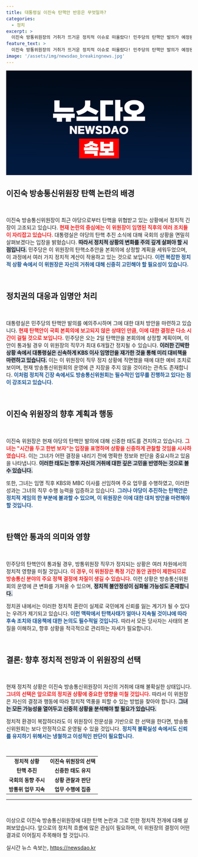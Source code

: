```yaml
---
title: 대통령실 이진숙 탄핵안 반응은 무엇일까?
categories:
  - 정치
excerpt: >
  이진숙 방통위원장의 거취가 뜨거운 정치적 이슈로 떠올랐다! 민주당의 탄핵안 발의가 예정된 가운데, 대통령실의 반응은? 과연 이 위원장은 어떻게 대응할까? 클릭하고 자세한 내용을 확인해보세요!
feature_text: >
  이진숙 방통위원장의 거취가 뜨거운 정치적 이슈로 떠올랐다! 민주당의 탄핵안 발의가 예정된 가운데, 대통령실의 반응은? 과연 이 위원장은 어떻게 대응할까? 클릭하고 자세한 내용을 확인해보세요!
image: '/assets/img/newsdao_breakingnews.jpg'
---
```


<p><img src="/assets/img/newsdao_breakingnews.jpg" alt="ranknews 속보" /></p>

<h2>이진숙 방송통신위원장 탄핵 논란의 배경</h2>

<p data-ke-size="size16">&nbsp;</p>

<p>이진숙 방송통신위원장이 최근 야당으로부터 탄핵을 위협받고 있는 상황에서 정치적 긴장이 고조되고 있습니다. <b><span style="color: #ee2323;">현재 논란의 중심에는 이 위원장이 임명된 직후의 여러 조치들이 자리잡고 있습니다.</span></b> 대통령실은 야당의 탄핵 추진 소식에 대해 국회의 상황을 면밀히 살펴보겠다는 입장을 밝혔습니다. <b><span style="background-color: #21538527;">따라서 정치적 상황의 변화를 주의 깊게 살펴야 할 시점입니다.</span></b> 민주당은 이 위원장의 탄핵소추안을 본회의에 상정할 계획을 세워두었으며, 이 과정에서 여러 가지 정치적 계산이 작용하고 있는 것으로 보입니다. <b><span style="color: #1a5490;">이런 복잡한 정치적 상황 속에서 이 위원장은 자신의 거취에 대해 신중히 고민해야 할 필요성이 있습니다.</span></b></p>

<p data-ke-size="size16">&nbsp;</p>

<h2>정치권의 대응과 임명안 처리</h2>

<p data-ke-size="size16">&nbsp;</p>

<p>대통령실은 민주당의 탄핵안 발의를 예의주시하며 그에 대한 대처 방안을 마련하고 있습니다. <b><span style="color: #ee2323;">현재 탄핵안이 국회 본회의에 보고되지 않은 상태인 만큼, 이에 대한 결정은 다소 시간이 걸릴 것으로 보입니다.</span></b> 민주당은 오는 2일 탄핵안을 본회의에 상정할 계획이며, 이 안이 통과될 경우 이 위원장의 직무가 최대 6개월간 정지될 수 있습니다. <b><span style="background-color: #21538527;">이러한 긴박한 상황 속에서 대통령실은 신속하게 KBS 이사 임명안을 재가한 것을 통해 미리 대비책을 마련하고 있습니다.</span></b> 이는 이 위원장이 직무 정지 상황에 직면했을 때에 대한 예비 조치로 보이며, 현재 방송통신위원회의 운영에 큰 지장을 주지 않을 것이라는 관측도 존재합니다. <b><span style="color: #1a5490;">이처럼 정치적 긴장 속에서도 방송통신위원회는 필수적인 업무를 진행하고 있다는 점이 강조되고 있습니다.</span></b></p>

<p data-ke-size="size16">&nbsp;</p>

<h2>이진숙 위원장의 향후 계획과 행동</h2>

<p data-ke-size="size16">&nbsp;</p>

<p>이진숙 위원장은 현재 야당의 탄핵안 발의에 대해 신중한 태도를 견지하고 있습니다. <b><span style="color: #ee2323;">그녀는 "시간을 두고 한번 보자"는 입장을 표명하며 상황을 신중하게 관찰할 것임을 시사하였습니다.</span></b> 이는 그녀가 어떤 결정을 내리기 전에 명확한 정보와 판단을 중요시하고 있음을 나타냅니다. <b><span style="background-color: #21538527;">이러한 태도는 향후 자신의 거취에 대한 깊은 고민을 반영하는 것으로 볼 수 있습니다.</span></b> </p>

<p>또한, 그녀는 임명 직후 KBS와 MBC 이사를 선임하며 주요 업무를 수행하였고, 이러한 성과는 그녀의 직무 수행 능력을 입증하고 있습니다. <b><span style="color: #1a5490;">그러나 야당이 추진하는 탄핵안은 정치적 게임의 한 부분에 불과할 수 있으며, 이 위원장은 이에 대한 대처 방안을 마련해야 할 것입니다.</span></b></p>

<p data-ke-size="size16">&nbsp;</p>

<h2>탄핵안 통과의 의미와 영향</h2>

<p data-ke-size="size16">&nbsp;</p>

<p>민주당의 탄핵안이 통과될 경우, 방통위원장 직무가 정지되는 상황은 여러 차원에서의 정치적 영향을 미칠 것입니다. <b><span style="color: #ee2323;">이 경우, 이 위원장은 특정 기간 동안 권한이 제한되므로 방송통신 분야의 주요 정책 결정에 차질이 생길 수 있습니다.</span></b> 이런 상황은 방송통신위원회의 운영에 큰 변화를 가져올 수 있으며, <b><span style="background-color: #21538527;">정치적 불안정성이 심화될 가능성도 존재합니다.</span></b> </p>

<p>정치권 내에서는 이러한 정치적 혼란이 실제로 국민에게 신뢰를 잃는 계기가 될 수 있다는 우려가 제기되고 있습니다. <b><span style="color: #1a5490;">이런 맥락에서 탄핵사태가 얼마나 지속될 것이냐에 따라 후속 조치와 대응책에 대한 논의도 필수적일 것입니다.</span></b> 따라서 모든 당사자는 사태의 본질을 이해하고, 향후 상황을 적극적으로 관리하는 자세가 필요합니다.</p>

<p data-ke-size="size16">&nbsp;</p>

<h2>결론: 향후 정치적 전망과 이 위원장의 선택</h2>

<p data-ke-size="size16">&nbsp;</p>

<p>현재 정치적 상황은 이진숙 방송통신위원장이 자신의 거취에 대해 불확실한 상태입니다. <b><span style="color: #ee2323;">그녀의 선택은 앞으로의 정치권 상황에 중요한 영향을 미칠 것입니다.</span></b> 따라서 이 위원장은 자신의 결정과 행동에 따라 정치적 역풍을 피할 수 있는 방법을 찾아야 합니다. <b><span style="background-color: #21538527;">그녀는 모든 가능성을 열어두고 신중히 상황을 분석해야 할 필요가 있습니다.</span></b></p>

<p>정치적 환경이 복잡하더라도 이 위원장이 전문성을 기반으로 한 선택을 한다면, 방송통신위원회는 보다 안정적으로 운영될 수 있을 것입니다. <b><span style="color: #1a5490;">정치적 불확실성 속에서도 신뢰를 유지하기 위해서는 냉철하고 이성적인 판단이 필요합니다.</span></b> </p>

<p data-ke-size="size16">&nbsp;</p>

<table>
<tr>
<td style="text-align: center; height: 17px;"><b>정치적 상황</b></td>
<td style="text-align: center; height: 17px;"><b>이진숙 위원장의 선택</b></td>
</tr>
<tr>
<td style="text-align: center; height: 17px;"><b>탄핵 추진</b></td>
<td style="text-align: center; height: 17px;"><b>신중한 태도 유지</b></td>
</tr>
<tr>
<td style="text-align: center; height: 17px;"><b>국회의 동향 주시</b></td>
<td style="text-align: center; height: 17px;"><b>상황 관찰과 판단</b></td>
</tr>
<tr>
<td style="text-align: center; height: 17px;"><b>방통위 업무 지속</b></td>
<td style="text-align: center; height: 17px;"><b>업무 수행에 집중</b></td>
</tr>
</table>

<hr /> 

<p data-ke-size="size16">&nbsp;</p> 

<p>이상으로 이진숙 방송통신위원장에 대한 탄핵 논란과 그로 인한 정치적 전개에 대해 살펴보았습니다. 앞으로의 정치적 흐름에 많은 관심이 필요하며, 이 위원장의 결정이 어떤 결과로 이어질지 주목해야 할 것입니다.</p>
실시간 뉴스 속보는, <a href="https://newsdao.kr" rel="dofollow">https://newsdao.kr</a>


